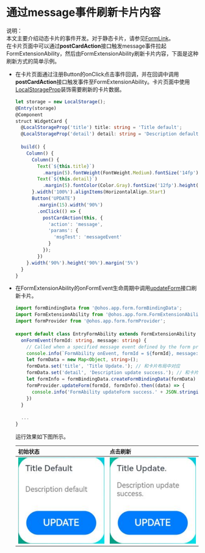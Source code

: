 # 通过message事件刷新卡片内容


说明：<br/>  本文主要介绍动态卡片的事件开发。对于静态卡片，请参见[FormLink](../../application-dev/reference/arkui-ts/ts-container-formlink.md)。<br/>
在卡片页面中可以通过**postCardAction**接口触发message事件拉起FormExtensionAbility，然后由FormExtensionAbility刷新卡片内容，下面是这种刷新方式的简单示例。


- 在卡片页面通过注册Button的onClick点击事件回调，并在回调中调用**postCardAction**接口触发事件至FormExtensionAbility。卡片页面中使用[LocalStorageProp](../quick-start/arkts-localstorage.md#localstorageprop)装饰需要刷新的卡片数据。
  
  ```ts
  let storage = new LocalStorage();
  @Entry(storage)
  @Component
  struct WidgetCard {
    @LocalStorageProp('title') title: string = 'Title default';
    @LocalStorageProp('detail') detail: string = 'Description default';
  
    build() {
      Column() {
        Column() {
          Text(`${this.title}`)
            .margin(5).fontWeight(FontWeight.Medium).fontSize('14fp')
          Text(`${this.detail}`)
            .margin(5).fontColor(Color.Gray).fontSize('12fp').height('25%')
        }.width('100%').alignItems(HorizontalAlign.Start)
        Button('UPDATE')
          .margin(15).width('90%')
          .onClick(() => {
            postCardAction(this, {
              'action': 'message',
              'params': {
                'msgTest': 'messageEvent'
              }
            });
          })
      }.width('90%').height('90%').margin('5%')
    }
  }
  ```
  
- 在FormExtensionAbility的onFormEvent生命周期中调用[updateForm](../reference/apis/js-apis-app-form-formProvider.md#updateform)接口刷新卡片。
  
  ```ts
  import formBindingData from '@ohos.app.form.formBindingData';
  import FormExtensionAbility from '@ohos.app.form.FormExtensionAbility';
  import formProvider from '@ohos.app.form.formProvider';
  
  export default class EntryFormAbility extends FormExtensionAbility {
    onFormEvent(formId: string, message: string) {
      // Called when a specified message event defined by the form provider is triggered.
      console.info(`FormAbility onEvent, formId = ${formId}, message: ${JSON.stringify(message)}`);
      let formData = new Map<Object, string>();
      formData.set('title', 'Title Update.'); // 和卡片布局中对应
      formData.set('detail', 'Description update success.'); // 和卡片布局中对应
      let formInfo = formBindingData.createFormBindingData(formData)
      formProvider.updateForm(formId, formInfo).then((data) => {
        console.info('FormAbility updateForm success.' + JSON.stringify(data));
      })
    }

    ...
  }
  ```

  运行效果如下图所示。
  
  | 初始状态                                                | 点击刷新                                              |
  | ------------------------------------------------------- | ----------------------------------------------------- |
  | ![WidgetUpdateBefore](figures/widget-update-before.PNG) | ![WidgetUpdateAfter](figures/widget-update-after.PNG) |
